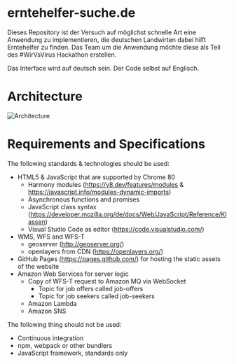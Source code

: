 # erntehelfer-suche.de
Dieses Repository ist der Versuch auf möglichst schnelle Art eine Anwendung zu implementieren, die deutschen Landwirten dabei hilft Erntehelfer zu finden. Das Team um die Anwendung möchte diese als Teil des #WirVsVirus Hackathon erstellen.

Das Interface wird auf deutsch sein. Der Code selbst auf Englisch.

# Architecture

![Architecture](https://editor.signavio.com/p/model/2ac514dabcda4befa31ac9e7480f0adc/png?inline&authkey=2c2f769ba13e4ae3b39be8fe131df11a4fdfc59366edae9b1d0daa5c4b4dc)

# Requirements and Specifications

The following standards & technologies should be used:

 * HTML5 & JavaScript that are supported by Chrome 80
   * Harmony modules (https://v8.dev/features/modules & https://javascript.info/modules-dynamic-imports)
   * Asynchronous functions and promises
   * JavaScript class syntax (https://developer.mozilla.org/de/docs/Web/JavaScript/Reference/Klassen)
   * Visual Studio Code as editor (https://code.visualstudio.com/)
 * WMS, WFS and WFS-T
   * geoserver (http://geoserver.org/)
   * openlayers from CDN (https://openlayers.org/)
 * GitHub Pages (https://pages.github.com/) for hosting the static assets of the website
 * Amazon Web Services for server logic
   * Copy of WFS-T request to Amazon MQ via WebSocket
     * Topic for job offers called job-offers
     * Topic for job seekers called job-seekers
   * Amazon Lambda
   * Amazon SNS


The following thing should not be used:

 * Continuous integration
 * npm, webpack or other bundlers 
 * JavaScript framework, standards only

